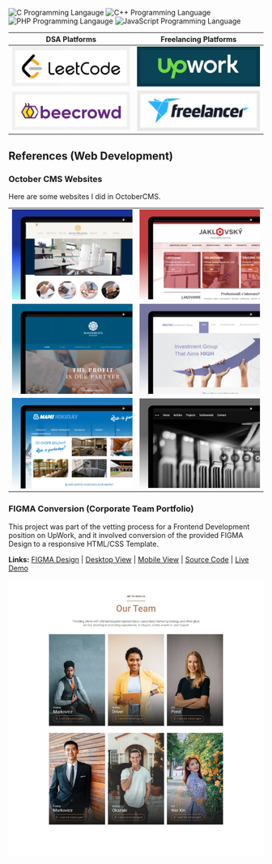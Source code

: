![C Programming Langauge](https://img.shields.io/badge/Language-C-blue) ![C++ Programming Language](https://img.shields.io/badge/Language-C%2B%2B-blue) ![PHP Programming Langauge](https://img.shields.io/badge/Language-PHP-blue) ![JavaScript Programming Language](https://img.shields.io/badge/Language-JS-blue)

|DSA Platforms|Freelancing Platforms|
|---|---|
|[![LeetCode Account](images/leetcode.png)](https://leetcode.com/jocic_91)|[![UpWork Account](images/upwork.png)](https://www.upwork.com/freelancers/~01b6c2fb9b033e93c0)|
[![BeeCrowd Account](images/beecrowd.png)](https://www.beecrowd.com.br/judge/en/profile/848740)|[![Freelancer Account](images/freelancer.png)](https://www.freelancer.com/u/jocic)|

## References (Web Development)

### October CMS Websites

Here are some websites I did in OctoberCMS.

<table>
  <tr>
    <td><img src="projects/showcase/aston-waldner.png" /></td>
    <td><img src="projects/showcase/jaklovsky.png" /></td>
  </tr>
  <tr>
    <td><img src="projects/showcase/mastervita.png" /></td>
    <td><img src="projects/showcase/braxton.png" /></td>
  </tr>
  <tr>
    <td><img src="projects/showcase/mapei.png" /></td>
    <td><img src="projects/showcase/personal-website.png" /></td>
  </tr>
</table>

### FIGMA Conversion (Corporate Team Portfolio)

This project was part of the vetting process for a Frontend Development position on UpWork, and it involved conversion of the provided FIGMA Design to a responsive HTML/CSS Template.

**Links:** [FIGMA Design](projects/showcase/2023/figma-conversion-1/figma-design.jpg) | [Desktop View](projects/showcase/2023/figma-conversion-1/figma-desktop.jpg) | [Mobile View](projects/showcase/2023/figma-conversion-1/figma-mobile.jpg) | [Source Code](projects/showcase/2023/figma-conversion-1/src) | [Live Demo](https://djordjejocic.com/showcase/figma-1/index.html)

[![Desktop View](projects/showcase/2023/figma-conversion-1/figma-desktop.jpg)](https://djordjejocic.com/showcase/figma-1/index.html)
